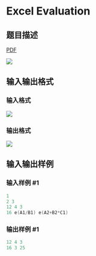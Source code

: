# Excel Evaluation

## 题目描述

[problemUrl]: https://uva.onlinejudge.org/index.php?option=com_onlinejudge&Itemid=8&category=26&page=show_problem&problem=2411

[PDF](https://uva.onlinejudge.org/external/114/p11416.pdf)

![](https://cdn.luogu.com.cn/upload/vjudge_pic/UVA11416/a7f0db54841f44ccb5a23799d443ed4c9d862409.png)

## 输入输出格式

### 输入格式

![](https://cdn.luogu.com.cn/upload/vjudge_pic/UVA11416/d591ae5b771ebe0e5e046e7f5ec476572e3f7db9.png)

### 输出格式

![](https://cdn.luogu.com.cn/upload/vjudge_pic/UVA11416/f06a2378a3ed248377133d6a4173dc12907c8495.png)

## 输入输出样例

### 输入样例 #1

```cpp
1
2 3
12 4 3
16 e(A1/B1) e(A2+B2*C1)
```


### 输出样例 #1

```cpp
12 4 3
16 3 25
```


